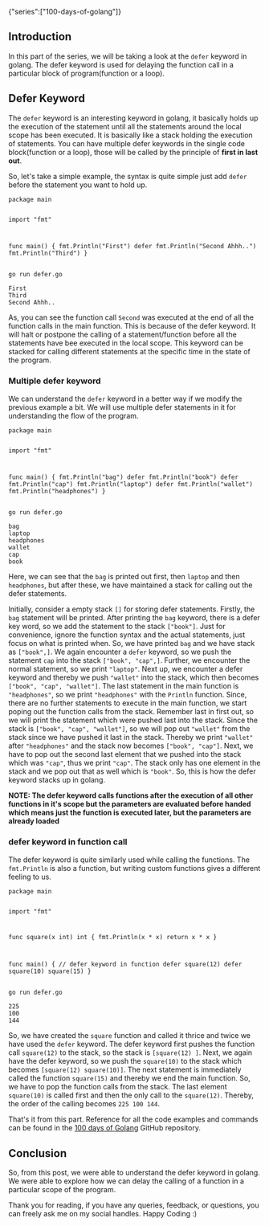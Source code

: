 {"series":["100-days-of-golang"]}

<h2>Introduction</h2>
<p>In this part of the series, we will be taking a look at the <code>defer</code> keyword in golang. The defer keyword is used for delaying the function call in a particular block of program(function or a loop).</p>
<h2>Defer Keyword</h2>
<p>The <code>defer</code> keyword is an interesting keyword in golang, it basically holds up the execution of the statement until all the statements around the local scope has been executed. It is basically like a stack holding the execution of statements. You can have multiple defer keywords in the single code block(function or a loop), those will be called by the principle of <strong>first in last out</strong>.</p>
<p>So, let's take a simple example, the syntax is quite simple just add <code>defer</code> before the statement you want to hold up.</p>
<pre><code class="language-go">package main

import &quot;fmt&quot;

func main() {
	fmt.Println(&quot;First&quot;)
	defer fmt.Println(&quot;Second Ahhh..&quot;)
	fmt.Println(&quot;Third&quot;)
}
</code></pre>
<pre><code>go run defer.go                                                                                                               

First
Third
Second Ahhh..
</code></pre>
<p>As, you can see the function call <code>Second</code> was executed at the end of all the function calls in the main function. This is because of the defer keyword. It will halt or postpone the calling of a statement/function before all the statements have bee executed in the local scope. This keyword can be stacked for calling different statements at the specific time in the state of the program.</p>
<h3>Multiple defer keyword</h3>
<p>We can understand the <code>defer</code> keyword in a better way if we modify the previous example a bit. We will use multiple defer statements in it for understanding the flow of the program.</p>
<pre><code class="language-go">package main

import &quot;fmt&quot;

func main() {
	fmt.Println(&quot;bag&quot;)
	defer fmt.Println(&quot;book&quot;)
	defer fmt.Println(&quot;cap&quot;)
	fmt.Println(&quot;laptop&quot;)
	defer fmt.Println(&quot;wallet&quot;)
	fmt.Println(&quot;headphones&quot;)
}
</code></pre>
<pre><code>go run defer.go                                                                                                            

bag
laptop
headphones
wallet
cap
book
</code></pre>
<p>Here, we can see that the <code>bag</code> is printed out first, then <code>laptop</code> and then <code>headphones</code>, but after these, we have maintained a stack for calling out the defer statements.</p>
<p>Initially, consider a empty stack <code>[]</code> for storing defer statements. Firstly, the <code>bag</code> statement will be printed. After printing the <code>bag</code> keyword, there is a defer key word, so we add the statement to the stack <code>[&quot;book&quot;]</code>. Just for convenience, ignore the function syntax and the actual statements, just focus on what is printed when. So, we have printed <code>bag</code> and we have stack as <code>[&quot;book&quot;,]</code>. We again encounter a <code>defer</code> keyword, so we push the statement <code>cap</code> into the stack <code>[&quot;book&quot;, &quot;cap&quot;,]</code>. Further, we encounter the normal statement, so we print <code>&quot;laptop&quot;</code>. Next up, we encounter a defer keyword and thereby we push <code>&quot;wallet&quot;</code> into the stack, which then becomes <code>[&quot;book&quot;, &quot;cap&quot;, &quot;wallet&quot;]</code>. The last statement in the main function is <code>&quot;headphones&quot;</code>, so we print <code>&quot;headphones&quot;</code> with the <code>Println</code> function. Since, there are no further statements to execute in the main function, we start poping out the function calls from the stack. Remember last in first out, so we will print the statement which were pushed last into the stack. Since the stack is <code>[&quot;book&quot;, &quot;cap&quot;, &quot;wallet&quot;]</code>, so we will pop out <code>&quot;wallet&quot;</code> from the stack since we have pushed it last in the stack. Thereby we print <code>&quot;wallet&quot;</code> after <code>&quot;headphones&quot;</code> and the stack now becomes <code>[&quot;book&quot;, &quot;cap&quot;]</code>. Next, we have to pop out the second last element that we pushed into the stack which was <code>&quot;cap&quot;</code>, thus we print <code>&quot;cap&quot;</code>. The stack only has one element in the stack and we pop out that as well which is <code>&quot;book&quot;</code>. So, this is how the defer keyword stacks up in golang.</p>
<p><strong>NOTE: The defer keyword calls functions after the execution of all other functions in it's scope but the parameters are evaluated before handed which means just the function is executed later, but the parameters are already loaded</strong></p>
<h3>defer keyword in function call</h3>
<p>The defer keyword is quite similarly used while calling the functions. The <code>fmt.Println</code> is also a function, but writing custom functions gives a different feeling to us.</p>
<pre><code class="language-go">package main

import &quot;fmt&quot;

func square(x int) int {
	fmt.Println(x * x)
	return x * x
}

func main() {
	// defer keyword in function
	defer square(12)
	defer square(10)
	square(15)
}
</code></pre>
<pre><code>go run defer.go                                                                                                            

225
100
144
</code></pre>
<p>So, we have created the <code>square</code> function and called it thrice and twice we have used the <code>defer</code> keyword. The defer keyword first pushes the function call <code>square(12)</code> to the stack, so the stack is <code>[square(12) ]</code>. Next, we again have the defer keyword, so we push the <code>square(10)</code> to the stack which becomes <code>[square(12) square(10)]</code>. The next statement is immediately called the function <code>square(15)</code> and thereby we end the main function. So, we have to pop the function calls from the stack. The last element <code>square(10)</code> is called first and then the only call to the <code>square(12)</code>. Thereby, the order of the calling becomes <code>225 100 144</code>.</p>
<p>That's it from this part. Reference for all the code examples and commands can be found in the <a href="https://github.com/mr-destructive/100-days-of-golang/tree/main/scripts/defer/defer.go">100 days of Golang</a> GitHub repository.</p>
<h2>Conclusion</h2>
<p>So, from this post, we were able to understand the defer keyword in golang. We were able to explore how we can delay the calling of a function in a particular scope of the program.</p>
<p>Thank you for reading, if you have any queries, feedback, or questions, you can freely ask me on my social handles. Happy Coding :)</p>
